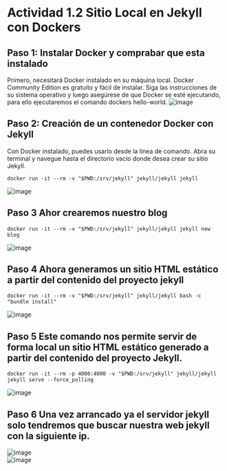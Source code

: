#  Actividad 1.2 Sitio Local en Jekyll con Dockers
## Paso 1: Instalar Docker y comprabar que esta instalado
Primero, necesitará Docker instalado en su máquina local. Docker Community Edition es gratuito y fácil de instalar.
Siga las instrucciones de su sistema operativo y luego asegúrese de que Docker se esté ejecutando, para ello ejecutaremos el comando dockers hello-world.
![image](https://github.com/cristian1203/Actividad-1.2/assets/151034282/568a0701-4d4c-49c4-a341-cc95612445ba)  
## Paso 2: Creación de un contenedor Docker con Jekyll 
Con Docker instalado, puedes usarlo desde la línea de comando. Abra su terminal y navegue hasta el directorio vacío donde desea crear su sitio Jekyll.  
 ```
docker run -it --rm -v "$PWD:/srv/jekyll" jekyll/jekyll jekyll
```
![image](https://github.com/cristian1203/Actividad-1.2/assets/151034282/19679ce2-87f0-4dd3-b804-054403ea005d)
## Paso 3 Ahor crearemos nuestro blog   
 ```
docker run -it --rm -v "$PWD:/srv/jekyll" jekyll/jekyll jekyll new blog
```
![image](https://github.com/cristian1203/Actividad-1.2/assets/151034282/58b695d8-1e4c-4367-986b-fded9285e4a7)  
## Paso 4 Ahora generamos  un sitio HTML estático a partir del contenido del proyecto jekyll
 ```
docker run -it --rm -v "$PWD:/srv/jekyll" jekyll/jekyll bash -c "bundle install"
```
![image](https://github.com/cristian1203/Actividad-1.2/assets/151034282/6fadccf1-604f-4f05-9320-71fdc1acc2de)

## Paso 5 Este comando nos permite servir de forma local un sitio HTML estático generado a partir del contenido del proyecto Jekyll.  
 ```
docker run -it --rm -p 4000:4000 -v "$PWD:/srv/jekyll" jekyll/jekyll jekyll serve --force_polling
```
![image](https://github.com/cristian1203/Actividad-1.2/assets/151034282/582976aa-55a9-4ee3-83ae-31d0e5851ef6)

## Paso 6 Una vez arrancado ya el servidor jekyll solo tendremos que buscar nuestra web jekyll con la siguiente ip.  
![image](https://github.com/cristian1203/Actividad-1.2/assets/151034282/a9068f14-f81e-4d0a-a456-7e8879863662)  
![image](https://github.com/cristian1203/Actividad-1.2/assets/151034282/fcefc03d-e6f1-424b-8a79-d4033ddf2961)






